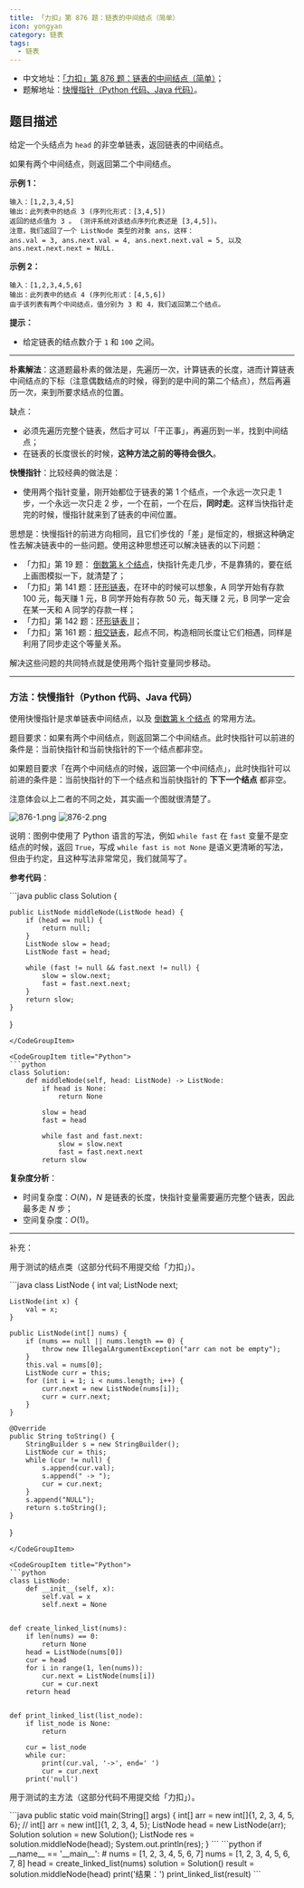 ```yaml
---
title: 「力扣」第 876 题：链表的中间结点（简单）
icon: yongyan
category: 链表
tags:
  - 链表
---
```


+ 中文地址：[「力扣」第 876 题：链表的中间结点（简单）](https://leetcode-cn.com/problems/middle-of-the-linked-list/)；
+ 题解地址：[快慢指针（Python 代码、Java 代码）](https://leetcode-cn.com/problems/middle-of-the-linked-list/solution/kuai-man-zhi-zhen-zhu-yao-zai-yu-diao-shi-by-liwei/)。

## 题目描述

给定一个头结点为 `head` 的非空单链表，返回链表的中间结点。

如果有两个中间结点，则返回第二个中间结点。

**示例 1：**

```
输入：[1,2,3,4,5]
输出：此列表中的结点 3 (序列化形式：[3,4,5])
返回的结点值为 3 。 (测评系统对该结点序列化表述是 [3,4,5])。
注意，我们返回了一个 ListNode 类型的对象 ans，这样：
ans.val = 3, ans.next.val = 4, ans.next.next.val = 5, 以及 ans.next.next.next = NULL.
```



**示例 2：**

```
输入：[1,2,3,4,5,6]
输出：此列表中的结点 4 (序列化形式：[4,5,6])
由于该列表有两个中间结点，值分别为 3 和 4，我们返回第二个结点。
```

**提示：**

- 给定链表的结点数介于 `1` 和 `100` 之间。

---

**朴素解法**：这道题最朴素的做法是，先遍历一次，计算链表的长度，进而计算链表中间结点的下标（注意偶数结点的时候，得到的是中间的第二个结点），然后再遍历一次，来到所要求结点的位置。

缺点：

+ 必须先遍历完整个链表，然后才可以「干正事」，再遍历到一半，找到中间结点；
+ 在链表的长度很长的时候，**这种方法之前的等待会很久**。

**快慢指针**：比较经典的做法是：

+ 使用两个指针变量，刚开始都位于链表的第 1 个结点，一个永远一次只走 1 步，一个永远一次只走 2 步，一个在前，一个在后，**同时走**。这样当快指针走完的时候，慢指针就来到了链表的中间位置。

思想是：快慢指针的前进方向相同，且它们步伐的「差」是恒定的，根据这种确定性去解决链表中的一些问题。使用这种思想还可以解决链表的以下问题：

+ 「力扣」第 19 题： [倒数第 k 个结点](https://leetcode-cn.com/problems/remove-nth-node-from-end-of-list/)，快指针先走几步，不是靠猜的，要在纸上画图模拟一下，就清楚了；
+ 「力扣」第 141 题：[环形链表](https://leetcode-cn.com/problems/linked-list-cycle/)，在环中的时候可以想象，A 同学开始有存款 100 元，每天赚 1 元，B 同学开始有存款 50 元，每天赚 2 元，B 同学一定会在某一天和 A 同学的存款一样；
+ 「力扣」第 142 题：[环形链表 II](https://leetcode-cn.com/problems/linked-list-cycle-ii/)；
+ 「力扣」第 161 题：[相交链表](https://leetcode-cn.com/problems/intersection-of-two-linked-lists/)，起点不同，构造相同长度让它们相遇，同样是利用了同步走这个等量关系。

解决这些问题的共同特点就是使用两个指针变量同步移动。

----

### 方法：快慢指针（Python 代码、Java 代码）

使用快慢指针是求单链表中间结点，以及 [倒数第 k 个结点](https://leetcode-cn.com/problems/remove-nth-node-from-end-of-list/) 的常用方法。

题目要求：如果有两个中间结点，则返回第二个中间结点。此时快指针可以前进的条件是：当前快指针和当前快指针的下一个结点都非空。


如果题目要求「在两个中间结点的时候，返回第一个中间结点」，此时快指针可以前进的条件是：当前快指针的下一个结点和当前快指针的 **下下一个结点** 都非空。

注意体会以上二者的不同之处，其实画一个图就很清楚了。

![876-1.png](https://pic.leetcode-cn.com/2b7a4130111600cf615b5584b3cc7f863d289a9a7d43b90147c79f51f68a5aa6-876-1.png)
![876-2.png](https://pic.leetcode-cn.com/5c3f88cc6b312b7193a6e071cef93ec5eb3070005af23cad22a11e10ea0aca3e-876-2.png)


说明：图例中使用了 Python 语言的写法，例如 `while fast` 在 `fast` 变量不是空结点的时候，返回 `True`，写成 `while fast is not None` 是语义更清晰的写法，但由于约定，且这种写法非常常见，我们就简写了。




**参考代码**：

<CodeGroup>
<CodeGroupItem title="Java">
```java
public class Solution {

    public ListNode middleNode(ListNode head) {
        if (head == null) {
            return null;
        }
        ListNode slow = head;
        ListNode fast = head;

        while (fast != null && fast.next != null) {
            slow = slow.next;
            fast = fast.next.next;
        }
        return slow;
    }
}
```
</CodeGroupItem>

<CodeGroupItem title="Python">
```python
class Solution:
    def middleNode(self, head: ListNode) -> ListNode:
        if head is None:
            return None

        slow = head
        fast = head

        while fast and fast.next:
            slow = slow.next
            fast = fast.next.next
        return slow
```
</CodeGroupItem>
</CodeGroup>





**复杂度分析**：

+ 时间复杂度：$O(N)$，$N$ 是链表的长度，快指针变量需要遍历完整个链表，因此最多走 $N$ 步；
+ 空间复杂度：$O(1)$。

---

补充：

用于测试的结点类（这部分代码不用提交给「力扣」）。



<CodeGroup>
<CodeGroupItem title="Java">
```java
class ListNode {
    int val;
    ListNode next;

    ListNode(int x) {
        val = x;
    }

    public ListNode(int[] nums) {
        if (nums == null || nums.length == 0) {
            throw new IllegalArgumentException("arr can not be empty");
        }
        this.val = nums[0];
        ListNode curr = this;
        for (int i = 1; i < nums.length; i++) {
            curr.next = new ListNode(nums[i]);
            curr = curr.next;
        }
    }

    @Override
    public String toString() {
        StringBuilder s = new StringBuilder();
        ListNode cur = this;
        while (cur != null) {
            s.append(cur.val);
            s.append(" -> ");
            cur = cur.next;
        }
        s.append("NULL");
        return s.toString();
    }
}
```    
</CodeGroupItem>

<CodeGroupItem title="Python">
```python
class ListNode:
    def __init__(self, x):
        self.val = x
        self.next = None


def create_linked_list(nums):
    if len(nums) == 0:
        return None
    head = ListNode(nums[0])
    cur = head
    for i in range(1, len(nums)):
        cur.next = ListNode(nums[i])
        cur = cur.next
    return head


def print_linked_list(list_node):
    if list_node is None:
        return

    cur = list_node
    while cur:
        print(cur.val, '->', end=' ')
        cur = cur.next
    print('null')
```
</CodeGroupItem>
</CodeGroup>


用于测试的主方法（这部分代码不用提交给「力扣」）。


<CodeGroup>
<CodeGroupItem title="Java">
```java
public static void main(String[] args) {
    int[] arr = new int[]{1, 2, 3, 4, 5, 6};
    // int[] arr = new int[]{1, 2, 3, 4, 5};
    ListNode head = new ListNode(arr);
    Solution solution = new Solution();
    ListNode res = solution.middleNode(head);
    System.out.println(res);
}
```
</CodeGroupItem>

<CodeGroupItem title="Python">
```python
if __name__ == '__main__':
    # nums = [1, 2, 3, 4, 5, 6, 7]
    nums = [1, 2, 3, 4, 5, 6, 7, 8]
    head = create_linked_list(nums)
    solution = Solution()
    result = solution.middleNode(head)
    print('结果：')
    print_linked_list(result)
```
</CodeGroupItem>
</CodeGroup>

